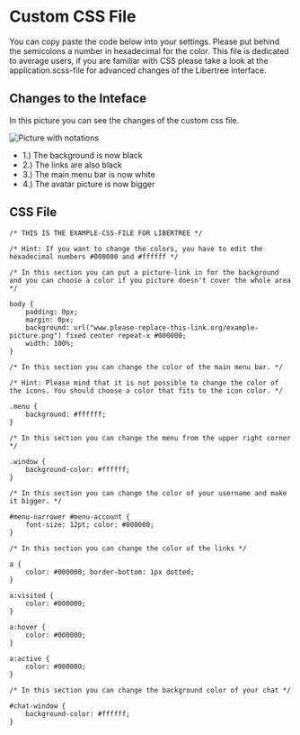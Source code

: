 # Custom CSS File
You can copy paste the code below into your settings. Please put behind the semicolons a number in hexadecimal for the color. This file is dedicated to average users, if you are familiar with CSS please take a look at the application.scss-file for advanced changes of the Libertree interface.

## Changes to the Inteface
In this picture you can see the changes of the custom css file.

![Picture with notations](link_to_the_picture)

* 1.) The background is now black
* 2.) The links are also black
* 3.) The main menu bar is now white
* 4.) The avatar picture is now bigger

## CSS File

~~~
/* THIS IS THE EXAMPLE-CSS-FILE FOR LIBERTREE */

/* Hint: If you want to change the colors, you have to edit the hexadecimal numbers #000000 and #ffffff */

/* In this section you can put a picture-link in for the background and you can choose a color if you picture doesn't cover the whole area */

body {
    padding: 0px;
    margin: 0px;
    background: url("www.please-replace-this-link.org/example-picture.png") fixed center repeat-x #000000;
    width: 100%;
}

/* In this section you can change the color of the main menu bar. */

/* Hint: Please mind that it is not possible to change the color of the icons. You should choose a color that fits to the icon color. */

.menu {
    background: #ffffff;
}

/* In this section you can change the menu from the upper right corner */

.window {
    background-color: #ffffff;
}

/* In this section you can change the color of your username and make it bigger. */

#menu-narrower #menu-account {
    font-size: 12pt; color: #000000;
}

/* In this section you can change the color of the links */

a {
    color: #000000; border-bottom: 1px dotted;
}

a:visited {
    color: #000000;
}

a:hover {
    color: #000000;
}

a:active {
    color: #000000;
}

/* In this section you can change the background color of your chat */

#chat-window {
    background-color: #ffffff;
}
~~~
